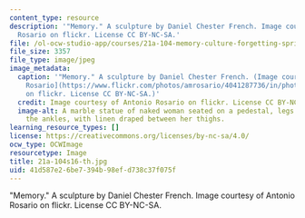 ```yaml
---
content_type: resource
description: '"Memory." A sculpture by Daniel Chester French. Image courtesy of Antonio
  Rosario on flickr. License CC BY-NC-SA.'
file: /ol-ocw-studio-app/courses/21a-104-memory-culture-forgetting-spring-2016/41d587e26be7394b98efd738c37f075f_21a-104s16-th.jpg
file_size: 3357
file_type: image/jpeg
image_metadata:
  caption: '"Memory." A sculpture by Daniel Chester French. (Image courtesy of [Antonio
    Rosario](https://www.flickr.com/photos/amrosario/4041287736/in/photolist-rDBUug-rTM4vY-rDBSfB-ryJgz3-reDN1n-qiHteU-on3prg-okgYwx-gDSCba-dk3r5Z-bTHDqi-bsxGQ2-9V4nj6-9V7bZy-9V4mjF-9V74ro-9E5HZd-8VwMFk-8kpHyj-8hwmJA-87o6Rz-7hEaKz-7aN1rh-7a7E3L-77UMJ9-77QRfH-6ZEUtJ-6ZARci-6Ef2cn-6vwm2D-6q58Dp-6o5rvs-6id8W6-5npNPm-4Dv8pA-4DuqRQ-4DeEVR-4De95X-4Di6yW-49gwZR-49kzNm-2jQH5K-2jQBse-29GuQd-29Gsxy-29G265-JUV4y-Eej5q-9mdej-5Ki3p)
    on flickr. License CC BY-NC-SA.)'
  credit: Image courtesy of Antonio Rosario on flickr. License CC BY-NC-SA.
  image-alt: A marble statue of naked woman seated on a pedestal, legs crossed at
    the ankles, with linen draped between her thighs.
learning_resource_types: []
license: https://creativecommons.org/licenses/by-nc-sa/4.0/
ocw_type: OCWImage
resourcetype: Image
title: 21a-104s16-th.jpg
uid: 41d587e2-6be7-394b-98ef-d738c37f075f
---
```

"Memory." A sculpture by Daniel Chester French. Image courtesy of Antonio Rosario on flickr. License CC BY-NC-SA.